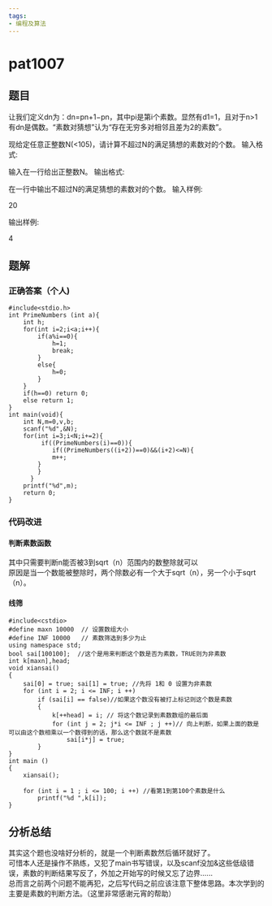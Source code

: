 ```yaml
---
tags:
- 编程及算法
---
```


# pat1007

## 题目

让我们定义d​n​​为：d​n​​=p​n+1​​−p​n​​，其中p​i​​是第i个素数。显然有d​1​​=1，且对于n>1有d​n​​是偶数。“素数对猜想”认为“存在无穷多对相邻且差为2的素数”。

现给定任意正整数N(<10​5​​)，请计算不超过N的满足猜想的素数对的个数。
输入格式:

输入在一行给出正整数N。
输出格式:

在一行中输出不超过N的满足猜想的素数对的个数。
输入样例:

20

输出样例:

4

## 题解

### 正确答案（个人)

```
#include<stdio.h>
int PrimeNumbers (int a){
	int h;
	for(int i=2;i<a;i++){
		if(a%i==0){
			h=1;
			break;
		}
		else{
			h=0;
		}
	}
	if(h==0) return 0;
	else return 1;
}
int main(void){
	int N,m=0,v,b;
	scanf("%d",&N);
	for(int i=3;i<N;i+=2){
		 if((PrimeNumbers(i)==0)){
		 	if((PrimeNumbers((i+2))==0)&&(i+2)<=N){
			m++;
		}
		}
	  }
    printf("%d",m);
    return 0;
}
```

### 代码改进

#### 判断素数函数

其中只需要判断n能否被3到sqrt（n）范围内的数整除就可以<br>
原因是当一个数能被整除时，两个除数必有一个大于sqrt（n），另一个小于sqrt（n）。

#### 线筛

```
#include<cstdio>
#define maxn 10000  // 设置数组大小 
#define INF 10000   // 素数筛选到多少为止 
using namespace std;
bool sai[100100];  //这个是用来判断这个数是否为素数，TRUE则为非素数 
int k[maxn],head;
void xiansai()
{
	sai[0] = true; sai[1] = true; //先将 1和 0 设置为非素数 
	for (int i = 2; i <= INF; i ++)  
		if (sai[i] == false)//如果这个数没有被打上标记则这个数是素数 
		{
			k[++head] = i; // 将这个数记录到素数数组的最后面 
			for (int j = 2; j*i <= INF ; j ++)// 向上判断，如果上面的数是可以由这个数相乘以一个数得到的话，那么这个数就不是素数 
				sai[i*j] = true;
		}
}
int main ()
{
	xiansai();
	
	for (int i = 1 ; i <= 100; i ++) //看第1到第100个素数是什么 
		printf("%d ",k[i]);
}
```

## 分析总结

其实这个题也没啥好分析的，就是一个判断素数然后循环就好了。<br>
可惜本人还是操作不熟练，又犯了main书写错误，以及scanf没加&这些低级错误，素数的判断结果写反了，外加之开始写的时候又忘了边界......<br>
总而言之前两个问题不能再犯，之后写代码之前应该注意下整体思路。本次学到的主要是素数的判断方法。（这里非常感谢元宵的帮助）